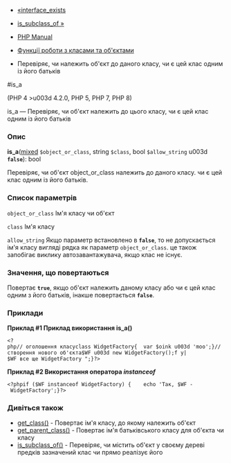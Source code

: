 - [«interface_exists](function.interface-exists.md)
- [is_subclass_of »](function.is-subclass-of.md)

- [PHP Manual](index.md)
- [Функції роботи з класами та об'єктами](ref.classobj.md)
- Перевіряє, чи належить об'єкт до даного класу, чи є
цей клас одним із його батьків

#is_a

(PHP 4 \>u003d 4.2.0, PHP 5, PHP 7, PHP 8)

is_a — Перевіряє, чи об'єкт належить до цього класу, чи є
цей клас одним із його батьків

### Опис

**is_a**([mixed](language.types.declarations.md#language.types.declarations.mixed)
`$object_or_class`, string `$class`, bool `$allow_string` u003d
**`false`**): bool

Перевіряє, чи об'єкт object_or_class належить до даного класу.
чи є цей клас одним із його батьків.

### Список параметрів

`object_or_class`
Ім'я класу чи об'єкт

`class`
Ім'я класу

`allow_string`
Якщо параметр встановлено в **`false`**, то не допускається ім'я класу
вигляді рядка як параметр `object_or_class`. це також
запобігає виклику автозавантажувача, якщо клас не існує.

### Значення, що повертаються

Повертає **`true`**, якщо об'єкт належить даному класу або
чи є цей клас одним з його батьків, інакше повертається
**`false`**.

### Приклади

**Приклад #1 Приклад використання **is_a()****

`<?php// оголошення класуclass WidgetFactory{  var $oink u003d 'moo';}// створення нового об'єкта$WF u003d new WidgetFactory();f y| $WF все ще WidgetFactory
";}?> `

**Приклад #2 Використання оператора *instanceof***

` <?phpif ($WF instanceof WidgetFactory) {    echo 'Так, $WF - WidgetFactory';}?> `

### Дивіться також

- [get_class()](function.get-class.md) - Повертає ім'я класу, до
якому належить об'єкт
- [get_parent_class()](function.get-parent-class.md) - Повертає
ім'я батьківського класу для об'єкта чи класу
- [is_subclass_of()](function.is-subclass-of.md) - Перевіряє,
чи містить об'єкт у своєму дереві предків зазначений клас чи прямо
реалізує його
